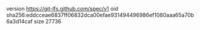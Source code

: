version https://git-lfs.github.com/spec/v1
oid sha256:eddcceae6837ff06832dca00efae931494496986ef1080aaa65a70b6a3d14caf
size 27736
